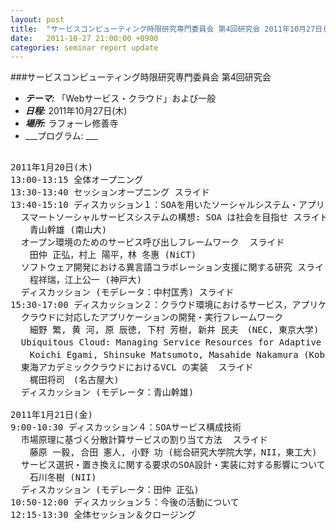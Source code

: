 ```yaml
---
layout: post
title:  "サービスコンピューティング時限研究専門委員会 第4回研究会 2011年10月27日(木)"
date:   2011-10-27 21:00:00 +0900
categories: seminar report update
---
```


###サービスコンピューティング時限研究専門委員会 第4回研究会
- ___テーマ:___ 「Webサービス・クラウド」および一般
- ___日程:___ 2011年10月27日(木)
- ___場所:___ ラフォーレ修善寺
- ___プログラム: ___

<pre>

2011年1月20日(木)
13:00-13:15 全体オープニング
13:30-13:40 セッションオープニング スライド
13:40-15:10 ディスカッション１：SOAを用いたソーシャルシステム・アプリケーション
  スマートソーシャルサービスシステムの構想: SOA は社会を目指せ スライド
　  青山幹雄 (南山大)
  オープン環境のためのサービス呼び出しフレームワーク  スライド
　  田仲 正弘，村上 陽平，林 冬惠 (NiCT)
  ソフトウェア開発における異言語コラボレーション支援に関する研究 スライド
　  程祥瑞，江上公一 (神戸大)
  ディスカッション (モデレータ：中村匡秀) スライド
15:30-17:00 ディスカッション２：クラウド環境におけるサービス，アプリケーション開発
  クラウドに対応したアプリケーションの開発・実行フレームワーク
　  細野 繁, 黄 河, 原 辰徳, 下村 芳樹, 新井 民夫　(NEC, 東京大学)
  Ubiquitous Cloud: Managing Service Resources for Adaptive Ubiquitous Computing スライド
　  Koichi Egami, Shinsuke Matsumoto, Masahide Nakamura (Kobe University)
  東海アカデミッククラウドにおけるVCL の実装  スライド
　  梶田将司　(名古屋大)
  ディスカッション (モデレータ：青山幹雄)

2011年1月21日(金)
9:00-10:30 ディスカッション４：SOAサービス構成技術
  市場原理に基づく分散計算サービスの割り当て方法  スライド
　  藤原 一毅, 合田 憲人, 小野 功 (総合研究大学院大学，NII，東工大)
  サービス選択・置き換えに関する要求のSOA設計・実装に対する影響について スライド
　  石川冬樹 (NII)
  ディスカッション (モデレータ：田仲 正弘)
10:50-12:00 ディスカッション５：今後の活動について
12:15-13:30 全体セッション＆クロージング
</pre>

